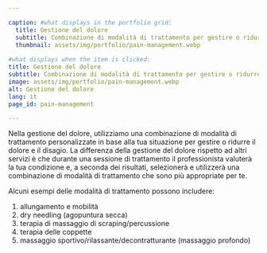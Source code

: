 ```yaml
---

caption: #what displays in the portfolio grid:
  title: Gestione del dolore
  subtitle: Combinazione di modalità di trattamento per gestire o ridurre il dolore e il disagio.
  thumbnail: assets/img/portfolio/pain-management.webp
  
#what displays when the item is clicked:
title: Gestione del dolore
subtitle: Combinazione di modalità di trattamento per gestire o ridurre il dolore e il disagio.
image: assets/img/portfolio/pain-management.webp
alt: Gestione del dolore
lang: it
page_id: pain-management

---
```

Nella gestione del dolore, utilizziamo una combinazione di modalità di trattamento personalizzate in base alla tua situazione per gestire o ridurre il dolore e il disagio. La differenza della gestione del dolore rispetto ad altri servizi è che durante una sessione di trattamento il professionista valuterà la tua condizione e, a seconda dei risultati, selezionerà e utilizzerà una combinazione di modalità di trattamento che sono più appropriate per te.

Alcuni esempi delle modalità di trattamento possono includere:
1. allungamento e mobilità
2. dry needling (agopuntura secca)
3. terapia di massaggio di scraping/percussione
4. terapia delle coppette
5. massaggio sportivo/rilassante/decontratturante (massaggio profondo)